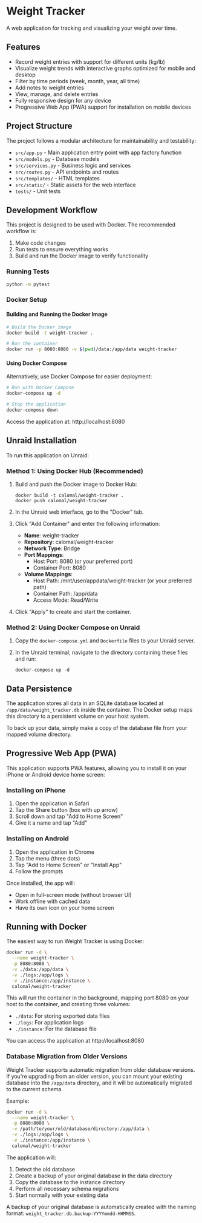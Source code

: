 # Weight Tracker

A web application for tracking and visualizing your weight over time.

## Features

- Record weight entries with support for different units (kg/lb)
- Visualize weight trends with interactive graphs optimized for mobile and desktop
- Filter by time periods (week, month, year, all time)
- Add notes to weight entries
- View, manage, and delete entries
- Fully responsive design for any device
- Progressive Web App (PWA) support for installation on mobile devices

## Project Structure

The project follows a modular architecture for maintainability and testability:

- `src/app.py` - Main application entry point with app factory function
- `src/models.py` - Database models
- `src/services.py` - Business logic and services
- `src/routes.py` - API endpoints and routes
- `src/templates/` - HTML templates
- `src/static/` - Static assets for the web interface
- `tests/` - Unit tests

## Development Workflow

This project is designed to be used with Docker. The recommended workflow is:

1. Make code changes
2. Run tests to ensure everything works
3. Build and run the Docker image to verify functionality

### Running Tests

```bash
python -m pytest
```

### Docker Setup

#### Building and Running the Docker Image

```bash
# Build the Docker image
docker build -t weight-tracker .

# Run the container
docker run -p 8080:8080 -v $(pwd)/data:/app/data weight-tracker
```

#### Using Docker Compose

Alternatively, use Docker Compose for easier deployment:

```bash
# Run with Docker Compose
docker-compose up -d

# Stop the application
docker-compose down
```

Access the application at: http://localhost:8080

## Unraid Installation

To run this application on Unraid:

### Method 1: Using Docker Hub (Recommended)

1. Build and push the Docker image to Docker Hub:
   ```
   docker build -t calomal/weight-tracker .
   docker push calomal/weight-tracker
   ```

2. In the Unraid web interface, go to the "Docker" tab.

3. Click "Add Container" and enter the following information:
   - **Name**: weight-tracker
   - **Repository**: calomal/weight-tracker
   - **Network Type**: Bridge
   - **Port Mappings**:
     - Host Port: 8080 (or your preferred port)
     - Container Port: 8080
   - **Volume Mappings**:
     - Host Path: /mnt/user/appdata/weight-tracker (or your preferred path)
     - Container Path: /app/data
     - Access Mode: Read/Write

4. Click "Apply" to create and start the container.

### Method 2: Using Docker Compose on Unraid

1. Copy the `docker-compose.yml` and `Dockerfile` files to your Unraid server.

2. In the Unraid terminal, navigate to the directory containing these files and run:
   ```
   docker-compose up -d
   ```

## Data Persistence

The application stores all data in an SQLite database located at `/app/data/weight_tracker.db` inside the container. The Docker setup maps this directory to a persistent volume on your host system.

To back up your data, simply make a copy of the database file from your mapped volume directory.

## Progressive Web App (PWA)

This application supports PWA features, allowing you to install it on your iPhone or Android device home screen:

### Installing on iPhone
1. Open the application in Safari
2. Tap the Share button (box with up arrow)
3. Scroll down and tap "Add to Home Screen"
4. Give it a name and tap "Add"

### Installing on Android
1. Open the application in Chrome
2. Tap the menu (three dots)
3. Tap "Add to Home Screen" or "Install App"
4. Follow the prompts

Once installed, the app will:
- Open in full-screen mode (without browser UI)
- Work offline with cached data
- Have its own icon on your home screen

## Running with Docker

The easiest way to run Weight Tracker is using Docker:

```bash
docker run -d \
  --name weight-tracker \
  -p 8080:8080 \
  -v ./data:/app/data \
  -v ./logs:/app/logs \
  -v ./instance:/app/instance \
  calomal/weight-tracker
```

This will run the container in the background, mapping port 8080 on your host to the container, and creating three volumes:
- `./data`: For storing exported data files
- `./logs`: For application logs
- `./instance`: For the database file

You can access the application at http://localhost:8080

### Database Migration from Older Versions

Weight Tracker supports automatic migration from older database versions. If you're upgrading from an older version, you can mount your existing database into the `/app/data` directory, and it will be automatically migrated to the current schema.

Example:
```bash
docker run -d \
  --name weight-tracker \
  -p 8080:8080 \
  -v /path/to/your/old/database/directory:/app/data \
  -v ./logs:/app/logs \
  -v ./instance:/app/instance \
  calomal/weight-tracker
```

The application will:
1. Detect the old database
2. Create a backup of your original database in the data directory
3. Copy the database to the instance directory
4. Perform all necessary schema migrations
5. Start normally with your existing data

A backup of your original database is automatically created with the naming format: `weight_tracker.db.backup-YYYYmmdd-HHMMSS`. 